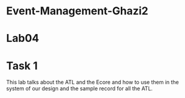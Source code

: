 # Event-Management-Ghazi2

# Lab04

# Task 1


This lab talks about the ATL and the Ecore and how to use them in the system of our design and the sample record for all the ATL.

